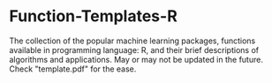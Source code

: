 # Function-Templates-R

The collection of the popular machine learning packages, functions available in programming language: R, and their brief descriptions of algorithms and applications. May or may not be updated in the future. Check "template.pdf" for the ease.
